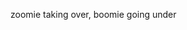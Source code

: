 zoomie taking over, boomie going under


<!---
imzooming/imzooming is a ✨ special ✨ repository because its `README.md` (this file) appears on your GitHub profile.
You can click the Preview link to take a look at your changes.
--->
